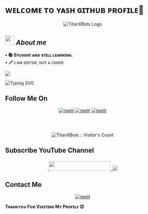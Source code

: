 # ᴡᴇʟᴄᴏᴍᴇ ᴛᴏ ʏᴀꜱʜ ɢɪᴛʜᴜʙ ᴘʀᴏꜰɪʟᴇ👋

<p align="center">
  <img src="https://telegra.ph/file/5cd4d667cafedaf21c981.jpg" alt="TitanXBots Logo">
</p>

## <img src="https://media.giphy.com/media/ObNTw8Uzwy6KQ/giphy.gif" width=30px height=30px>&nbsp;***About me***
<b>• 📚 Sᴛᴜᴅᴇɴᴛ ᴀɴᴅ sᴛɪʟʟ ʟᴇᴀʀɴɪɴɢ.</b>
<br>• 🖊️ ɪ ᴀᴍ ᴇᴅɪᴛᴏʀ, ɴᴏᴛ ᴀ ᴄᴏᴅᴇʀ

  <a href="https://github.com/TitanXBots/readme-typing-svg">
    <img src="https://readme-typing-svg.demolab.com/?lines=Titan+X+Bots&font=Fira%20SemiBold&center=true&width=480&height=45&color=FF0000&vCenter=true&pause=1000&size=40" /></a>
</p>

![Typing SVG](https://readme-typing-svg.herokuapp.com/?lines=𝐖𝐞𝐥𝐜𝐨𝐦𝐞+𝐓𝐨+𝐌𝐲+𝐆𝐢𝐭𝐇𝐮𝐛+𝐏𝐫𝐨𝐟𝐢𝐥𝐞;𝐌𝐲+𝐍𝐚𝐦𝐞+𝐈𝐬+𝐘𝐚𝐬𝐡;𝐈+𝐀𝐦+𝐍𝐨𝐭+𝐀+𝐏𝐫𝐨+𝐈𝐧+𝐂𝐨𝐝𝐢𝐧𝐠;𝐈+𝐃𝐨𝐧'𝐭+𝐊𝐧𝐨𝐰+𝐀𝐧𝐲𝐭𝐡𝐢𝐧𝐠+𝐈𝐧+𝐂𝐨𝐝𝐢𝐧𝐠;𝐓𝐡𝐚𝐧𝐤+𝐘𝐨𝐮!)

## Follow Me On

</p>
<p align="center">
<a href="https://instagram.com/TitanXBots"><img alt="replit" src="https://img.shields.io/badge/-Instagram-orange?style=for-the-badge&logo=instagram&logoColor=white"/></a> <a href="https://telegram.me/TitanXBots"><img alt="replit" src="https://img.shields.io/badge/-Telegram-blue?style=for-the-badge&logo=telegram&logoColor=white"/></a>
<a href="https://www.youtube.com/@TitanMattersTech"><img alt="replit" src="https://img.shields.io/badge/-youtube-red?style=for-the-badge&logo=youtube&logoColor=white"/></a>
</p>

<br>
<br>
<p align="center">
<img src="https://profile-counter.glitch.me/{TitanXBots}/count.svg" alt="TitanXBots :: Visitor's Count" />
</p>

## Subscribe YouTube Channel 

<h3 align="center">
<a href="https://www.youtube.com/@TitanMattersTech">
    &nbsp;<img src="https://img.shields.io/badge/TitanXBots-FF0000?style=flat-square&logo=YouTube" width="200" height="30">&nbsp;
<a href="https://www.youtube.com/@TitanMattersTech"> <img src="https://img.shields.io/youtube/channel/subscribers/UCEWm-JSe1r-2LfHJkIhtbJQ?V?label=Subscribers&style=for-the-badge&color=FF0000&labelColor=ce463"/>
</a>
</p>

## Contact Me 

<p align="center">
<a href="https://telegram.me/TitanOwner"><img alt="replit" src="https://img.shields.io/badge/-Telegram-blue?style=for-the-badge&logo=telegram&logoColor=white"/></a>

<p align="left">
<b>Tʜᴀɴᴋʏᴏᴜ Fᴏʀ Vɪsɪᴛɪɴɢ Mʏ Pʀᴏғɪʟᴇ 😊</b>
</p>
